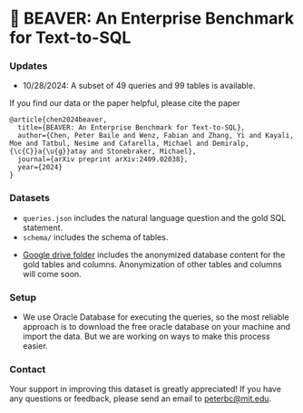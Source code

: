 # 🦫 BEAVER: An Enterprise Benchmark for Text-to-SQL

### Updates
- 10/28/2024: A subset of 49 queries and 99 tables is available.

If you find our data or the paper helpful, please cite the paper
```
@article{chen2024beaver,
  title={BEAVER: An Enterprise Benchmark for Text-to-SQL},
  author={Chen, Peter Baile and Wenz, Fabian and Zhang, Yi and Kayali, Moe and Tatbul, Nesime and Cafarella, Michael and Demiralp, {\c{C}}a{\u{g}}atay and Stonebraker, Michael},
  journal={arXiv preprint arXiv:2409.02038},
  year={2024}
}
```

### Datasets
- `queries.json` includes the natural language question and the gold SQL statement.
- `schema/` includes the schema of tables.
<!-- - Anonymized database content will come soon -->
- [Google drive folder](https://drive.google.com/drive/folders/19bRoRxgWQLcJN3LTxwgev0xTahunjPIR?usp=drive_link) includes the anonymized database content for the gold tables and columns. Anonymization of other tables and columns will come soon.

### Setup
- We use Oracle Database for executing the queries, so the most reliable approach is to download the free oracle database on your machine and import the data. But we are working on ways to make this process easier.

### Contact
Your support in improving this dataset is greatly appreciated! If you have any questions or feedback, please send an email to peterbc@mit.edu.
